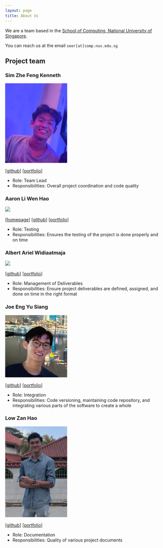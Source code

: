 ```yaml
---
layout: page
title: About Us
---
```


We are a team based in the [School of Computing, National University of Singapore](http://www.comp.nus.edu.sg).

You can reach us at the email `seer[at]comp.nus.edu.sg`

## Project team

### Sim Zhe Feng Kenneth

<img src="images/kennethsim2000.png" width="200px">

[[github](http://github.com/johndoe)]
[[portfolio](team/johndoe.md)]

* Role: Team Lead
* Responsibilities: Overall project coordination and code quality

### Aaron Li Wen Hao

<img src="images/johndoe.png" width="200px">

[[homepage](http://www.comp.nus.edu.sg/~damithch)]
[[github](https://github.com/johndoe)]
[[portfolio](team/johndoe.md)]

* Role: Testing
* Responsibilities: Ensures the testing of the project is done properly and on time

### Albert Ariel Widiaatmaja

<img src="images/johndoe.png" width="200px">

[[github](http://github.com/johndoe)]
[[portfolio](team/johndoe.md)]

* Role: Management of Deliverables
* Responsibilities: Ensure project deliverables are defined, assigned, and done on time in the right format

### Joe Eng Yu Siang

<img src="images/yusiangeng.png" width="200px">

[[github](http://github.com/yusiangeng)] [[portfolio](team/yusiangeng.md)]

* Role: Integration
* Responsibilities: Code versioning, maintaining code repository, and integrating various parts of the software to create a whole

### Low Zan Hao

<img src="images/paotheroo.PNG" width="200px">

[[github](http://github.com/paotheroo)]
[[portfolio](team/johndoe.md)]

* Role: Documentation
* Responsibilities: Quality of various project documents
